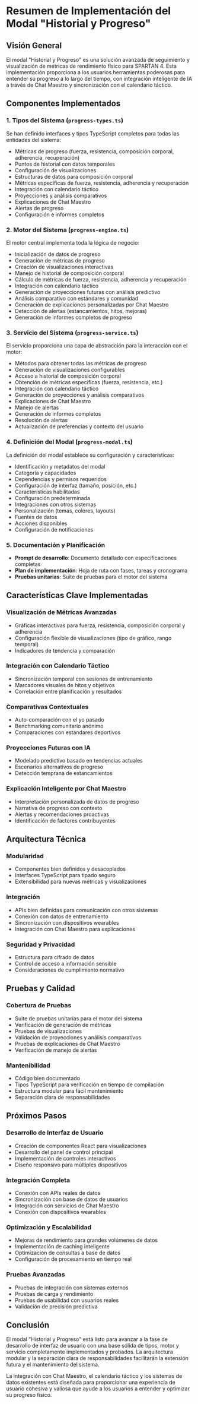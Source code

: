 # Resumen de Implementación del Modal "Historial y Progreso"

## Visión General
El modal "Historial y Progreso" es una solución avanzada de seguimiento y visualización de métricas de rendimiento físico para SPARTAN 4. Esta implementación proporciona a los usuarios herramientas poderosas para entender su progreso a lo largo del tiempo, con integración inteligente de IA a través de Chat Maestro y sincronización con el calendario táctico.

## Componentes Implementados

### 1. Tipos del Sistema (`progress-types.ts`)
Se han definido interfaces y tipos TypeScript completos para todas las entidades del sistema:
- Métricas de progreso (fuerza, resistencia, composición corporal, adherencia, recuperación)
- Puntos de historial con datos temporales
- Configuración de visualizaciones
- Estructuras de datos para composición corporal
- Métricas específicas de fuerza, resistencia, adherencia y recuperación
- Integración con calendario táctico
- Proyecciones y análisis comparativos
- Explicaciones de Chat Maestro
- Alertas de progreso
- Configuración e informes completos

### 2. Motor del Sistema (`progress-engine.ts`)
El motor central implementa toda la lógica de negocio:
- Inicialización de datos de progreso
- Generación de métricas de progreso
- Creación de visualizaciones interactivas
- Manejo de historial de composición corporal
- Cálculo de métricas de fuerza, resistencia, adherencia y recuperación
- Integración con calendario táctico
- Generación de proyecciones futuras con análisis predictivo
- Análisis comparativo con estándares y comunidad
- Generación de explicaciones personalizadas por Chat Maestro
- Detección de alertas (estancamientos, hitos, mejoras)
- Generación de informes completos de progreso

### 3. Servicio del Sistema (`progress-service.ts`)
El servicio proporciona una capa de abstracción para la interacción con el motor:
- Métodos para obtener todas las métricas de progreso
- Generación de visualizaciones configurables
- Acceso a historial de composición corporal
- Obtención de métricas específicas (fuerza, resistencia, etc.)
- Integración con calendario táctico
- Generación de proyecciones y análisis comparativos
- Explicaciones de Chat Maestro
- Manejo de alertas
- Generación de informes completos
- Resolución de alertas
- Actualización de preferencias y contexto del usuario

### 4. Definición del Modal (`progress-modal.ts`)
La definición del modal establece su configuración y características:
- Identificación y metadatos del modal
- Categoría y capacidades
- Dependencias y permisos requeridos
- Configuración de interfaz (tamaño, posición, etc.)
- Características habilitadas
- Configuración predeterminada
- Integraciones con otros sistemas
- Personalización (temas, colores, layouts)
- Fuentes de datos
- Acciones disponibles
- Configuración de notificaciones

### 5. Documentación y Planificación
- **Prompt de desarrollo**: Documento detallado con especificaciones completas
- **Plan de implementación**: Hoja de ruta con fases, tareas y cronograma
- **Pruebas unitarias**: Suite de pruebas para el motor del sistema

## Características Clave Implementadas

### Visualización de Métricas Avanzadas
- Gráficas interactivas para fuerza, resistencia, composición corporal y adherencia
- Configuración flexible de visualizaciones (tipo de gráfico, rango temporal)
- Indicadores de tendencia y comparación

### Integración con Calendario Táctico
- Sincronización temporal con sesiones de entrenamiento
- Marcadores visuales de hitos y objetivos
- Correlación entre planificación y resultados

### Comparativas Contextuales
- Auto-comparación con el yo pasado
- Benchmarking comunitario anónimo
- Comparaciones con estándares deportivos

### Proyecciones Futuras con IA
- Modelado predictivo basado en tendencias actuales
- Escenarios alternativos de progreso
- Detección temprana de estancamientos

### Explicación Inteligente por Chat Maestro
- Interpretación personalizada de datos de progreso
- Narrativa de progreso con contexto
- Alertas y recomendaciones proactivas
- Identificación de factores contribuyentes

## Arquitectura Técnica

### Modularidad
- Componentes bien definidos y desacoplados
- Interfaces TypeScript para tipado seguro
- Extensibilidad para nuevas métricas y visualizaciones

### Integración
- APIs bien definidas para comunicación con otros sistemas
- Conexión con datos de entrenamiento
- Sincronización con dispositivos wearables
- Integración con Chat Maestro para explicaciones

### Seguridad y Privacidad
- Estructura para cifrado de datos
- Control de acceso a información sensible
- Consideraciones de cumplimiento normativo

## Pruebas y Calidad

### Cobertura de Pruebas
- Suite de pruebas unitarias para el motor del sistema
- Verificación de generación de métricas
- Pruebas de visualizaciones
- Validación de proyecciones y análisis comparativos
- Pruebas de explicaciones de Chat Maestro
- Verificación de manejo de alertas

### Mantenibilidad
- Código bien documentado
- Tipos TypeScript para verificación en tiempo de compilación
- Estructura modular para fácil mantenimiento
- Separación clara de responsabilidades

## Próximos Pasos

### Desarrollo de Interfaz de Usuario
- Creación de componentes React para visualizaciones
- Desarrollo del panel de control principal
- Implementación de controles interactivos
- Diseño responsivo para múltiples dispositivos

### Integración Completa
- Conexión con APIs reales de datos
- Sincronización con base de datos de usuarios
- Integración con servicios de Chat Maestro
- Conexión con dispositivos wearables

### Optimización y Escalabilidad
- Mejoras de rendimiento para grandes volúmenes de datos
- Implementación de caching inteligente
- Optimización de consultas a base de datos
- Configuración de procesamiento en tiempo real

### Pruebas Avanzadas
- Pruebas de integración con sistemas externos
- Pruebas de carga y rendimiento
- Pruebas de usabilidad con usuarios reales
- Validación de precisión predictiva

## Conclusión

El modal "Historial y Progreso" está listo para avanzar a la fase de desarrollo de interfaz de usuario con una base sólida de tipos, motor y servicio completamente implementados y probados. La arquitectura modular y la separación clara de responsabilidades facilitarán la extensión futura y el mantenimiento del sistema.

La integración con Chat Maestro, el calendario táctico y los sistemas de datos existentes está diseñada para proporcionar una experiencia de usuario cohesiva y valiosa que ayude a los usuarios a entender y optimizar su progreso físico.